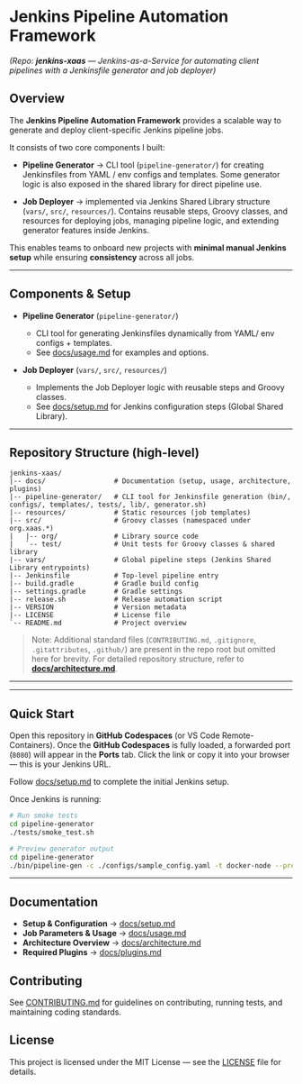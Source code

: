# Jenkins Pipeline Automation Framework
*(Repo: **jenkins-xaas** — Jenkins-as-a-Service for automating client pipelines with a Jenkinsfile generator and job deployer)*

## Overview
The **Jenkins Pipeline Automation Framework** provides a scalable way to generate and deploy client-specific Jenkins pipeline jobs.

It consists of two core components I built:
- **Pipeline Generator** → CLI tool (`pipeline-generator/`) for creating Jenkinsfiles from YAML / env configs and templates. Some generator logic is also exposed in the shared library for direct pipeline use.

- **Job Deployer** → implemented via Jenkins Shared Library structure (`vars/`, `src/`, `resources/`). Contains reusable steps, Groovy classes, and resources for deploying jobs, managing pipeline logic, and extending generator features inside Jenkins.

This enables teams to onboard new projects with **minimal manual Jenkins setup** while ensuring **consistency** across all jobs.

---
## Components & Setup

- **Pipeline Generator** (`pipeline-generator/`)
  - CLI tool for generating Jenkinsfiles dynamically from YAML/ env configs + templates.
  - See [docs/usage.md](docs/usage.md) for examples and options.

- **Job Deployer** (`vars/`, `src/`, `resources/`)
  - Implements the Job Deployer logic with reusable steps and Groovy classes.
  - See [docs/setup.md](docs/setup.md) for Jenkins configuration steps (Global Shared Library).

---

## Repository Structure (high-level)

```text
jenkins-xaas/
|-- docs/                 # Documentation (setup, usage, architecture, plugins)
|-- pipeline-generator/   # CLI tool for Jenkinsfile generation (bin/, configs/, templates/, tests/, lib/, generator.sh)
|-- resources/            # Static resources (job templates)
|-- src/                  # Groovy classes (namespaced under org.xaas.*)
|   |-- org/              # Library source code
|   `-- test/             # Unit tests for Groovy classes & shared library
|-- vars/                 # Global pipeline steps (Jenkins Shared Library entrypoints)
|-- Jenkinsfile           # Top-level pipeline entry
|-- build.gradle          # Gradle build config
|-- settings.gradle       # Gradle settings
|-- release.sh            # Release automation script
|-- VERSION               # Version metadata
|-- LICENSE               # License file
`-- README.md             # Project overview
```
> Note: Additional standard files (`CONTRIBUTING.md`, `.gitignore`, `.gitattributes`, `.github/`) are present in the repo root but omitted here for brevity.
For detailed repository structure, refer to **[docs/architecture.md](docs/architecture.md)**.
---

---

## Quick Start

Open this repository in **GitHub Codespaces** (or VS Code Remote-Containers).
Once the **GitHub Codespaces** is fully loaded, a forwarded port (`8080`) will appear in the **Ports** tab.
Click the link or copy it into your browser — this is your Jenkins URL.

Follow [docs/setup.md](docs/setup.md) to complete the initial Jenkins setup.

Once Jenkins is running:

```bash
# Run smoke tests
cd pipeline-generator
./tests/smoke_test.sh

# Preview generator output
cd pipeline-generator
./bin/pipeline-gen -c ./configs/sample_config.yaml -t docker-node --preview
```

---
## Documentation

- **Setup & Configuration** → [docs/setup.md](docs/setup.md)
- **Job Parameters & Usage** → [docs/usage.md](docs/usage.md)
- **Architecture Overview** → [docs/architecture.md](docs/architecture.md)
- **Required Plugins** → [docs/plugins.md](docs/plugins.md)

## Contributing

See [CONTRIBUTING.md](CONTRIBUTING.md) for guidelines on contributing, running tests, and maintaining coding standards.

## License

This project is licensed under the MIT License — see the [LICENSE](LICENSE) file for details.